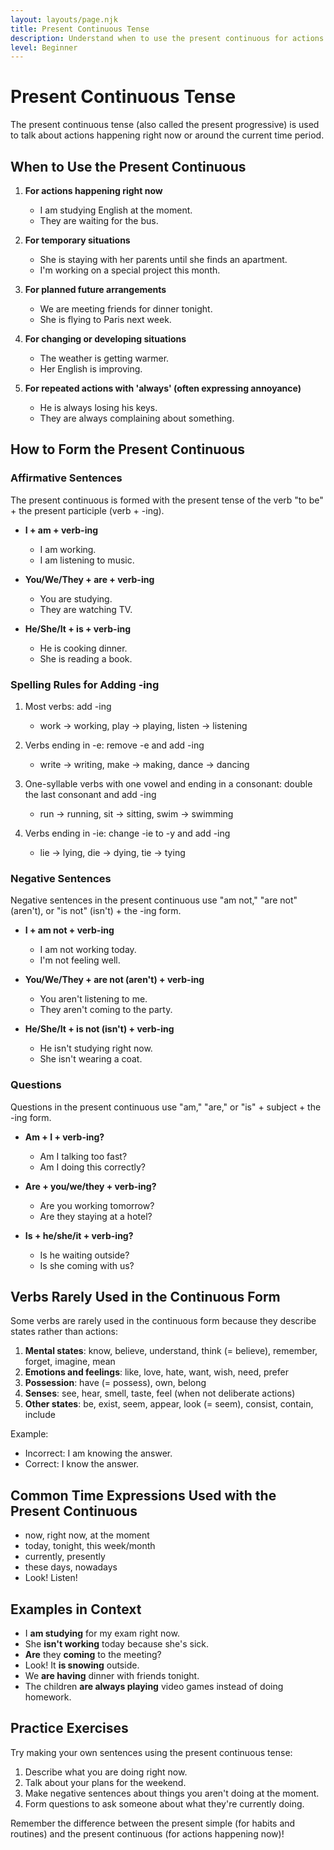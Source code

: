 ```yaml
---
layout: layouts/page.njk
title: Present Continuous Tense
description: Understand when to use the present continuous for actions happening now.
level: Beginner
---
```


# Present Continuous Tense

The present continuous tense (also called the present progressive) is used to talk about actions happening right now or around the current time period.

## When to Use the Present Continuous

1. **For actions happening right now**
   - I am studying English at the moment.
   - They are waiting for the bus.

2. **For temporary situations**
   - She is staying with her parents until she finds an apartment.
   - I'm working on a special project this month.

3. **For planned future arrangements**
   - We are meeting friends for dinner tonight.
   - She is flying to Paris next week.

4. **For changing or developing situations**
   - The weather is getting warmer.
   - Her English is improving.

5. **For repeated actions with 'always' (often expressing annoyance)**
   - He is always losing his keys.
   - They are always complaining about something.

## How to Form the Present Continuous

### Affirmative Sentences

The present continuous is formed with the present tense of the verb "to be" + the present participle (verb + -ing).

- **I + am + verb-ing**
  - I am working.
  - I am listening to music.

- **You/We/They + are + verb-ing**
  - You are studying.
  - They are watching TV.

- **He/She/It + is + verb-ing**
  - He is cooking dinner.
  - She is reading a book.

### Spelling Rules for Adding -ing

1. Most verbs: add -ing
   - work → working, play → playing, listen → listening

2. Verbs ending in -e: remove -e and add -ing
   - write → writing, make → making, dance → dancing

3. One-syllable verbs with one vowel and ending in a consonant: double the last consonant and add -ing
   - run → running, sit → sitting, swim → swimming

4. Verbs ending in -ie: change -ie to -y and add -ing
   - lie → lying, die → dying, tie → tying

### Negative Sentences

Negative sentences in the present continuous use "am not," "are not" (aren't), or "is not" (isn't) + the -ing form.

- **I + am not + verb-ing**
  - I am not working today.
  - I'm not feeling well.

- **You/We/They + are not (aren't) + verb-ing**
  - You aren't listening to me.
  - They aren't coming to the party.

- **He/She/It + is not (isn't) + verb-ing**
  - He isn't studying right now.
  - She isn't wearing a coat.

### Questions

Questions in the present continuous use "am," "are," or "is" + subject + the -ing form.

- **Am + I + verb-ing?**
  - Am I talking too fast?
  - Am I doing this correctly?

- **Are + you/we/they + verb-ing?**
  - Are you working tomorrow?
  - Are they staying at a hotel?

- **Is + he/she/it + verb-ing?**
  - Is he waiting outside?
  - Is she coming with us?

## Verbs Rarely Used in the Continuous Form

Some verbs are rarely used in the continuous form because they describe states rather than actions:

1. **Mental states**: know, believe, understand, think (= believe), remember, forget, imagine, mean
2. **Emotions and feelings**: like, love, hate, want, wish, need, prefer
3. **Possession**: have (= possess), own, belong
4. **Senses**: see, hear, smell, taste, feel (when not deliberate actions)
5. **Other states**: be, exist, seem, appear, look (= seem), consist, contain, include

Example:
- Incorrect: I am knowing the answer.
- Correct: I know the answer.

## Common Time Expressions Used with the Present Continuous

- now, right now, at the moment
- today, tonight, this week/month
- currently, presently
- these days, nowadays
- Look! Listen!

## Examples in Context

- I **am studying** for my exam right now.
- She **isn't working** today because she's sick.
- **Are** they **coming** to the meeting?
- Look! It **is snowing** outside.
- We **are having** dinner with friends tonight.
- The children **are always playing** video games instead of doing homework.

## Practice Exercises

Try making your own sentences using the present continuous tense:

1. Describe what you are doing right now.
2. Talk about your plans for the weekend.
3. Make negative sentences about things you aren't doing at the moment.
4. Form questions to ask someone about what they're currently doing.

Remember the difference between the present simple (for habits and routines) and the present continuous (for actions happening now)!